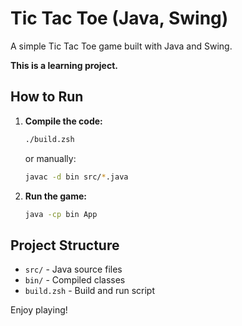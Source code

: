 # Tic Tac Toe (Java, Swing)

A simple Tic Tac Toe game built with Java and Swing.

**This is a learning project.**

## How to Run

1. **Compile the code:**
   ```sh
   ./build.zsh
   ```
   or manually:
   ```sh
   javac -d bin src/*.java
   ```

2. **Run the game:**
   ```sh
   java -cp bin App
   ```

## Project Structure

- `src/` - Java source files
- `bin/` - Compiled classes
- `build.zsh` - Build and run script

Enjoy playing!
